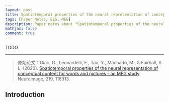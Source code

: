 ```yaml
---
layout: post
title: Spatiotemporal properties of the neural representation of conceptual content for words and pictures - an MEG study
tags: [Paper Notes, EEG, MEG]
description: Paper notes about "Spatiotemporal properties of the neural representation of conceptual content for words and pictures - an MEG study".
mathjax: false
comment: true
---
```


TODO

---

> 原始论文：Giari, G., Leonardelli, E., Tao, Y., Machado, M., & Fairhall, S. L. (2020). [Spatiotemporal properties of the neural representation of conceptual content for words and pictures - an MEG study](https://www.sciencedirect.com/science/article/pii/S1053811920303992). Neuroimage, 219, 116913.

## Introduction

